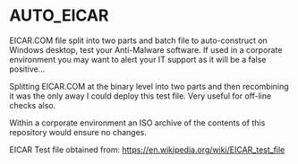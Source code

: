 # AUTO_EICAR
EICAR.COM file split into two parts and batch file to auto-construct on Windows desktop, test your Anti-Malware software.  If used in a corporate environment you may want to alert your IT support as it will be a false positive...

Splitting EICAR.COM at the binary level into two parts and then recombining it was the only away I could deploy this test file.  Very useful for off-line checks also.

Within a corporate environment an ISO archive of the contents of this repository would ensure no changes.

EICAR Test file obtained from:  https://en.wikipedia.org/wiki/EICAR_test_file

